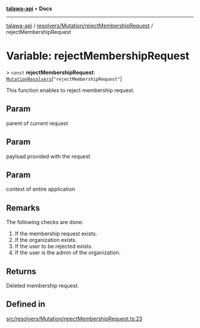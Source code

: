 [**talawa-api**](../../../../README.md) • **Docs**

***

[talawa-api](../../../../modules.md) / [resolvers/Mutation/rejectMembershipRequest](../README.md) / rejectMembershipRequest

# Variable: rejectMembershipRequest

\> `const` **rejectMembershipRequest**: [`MutationResolvers`](../../../../types/generatedGraphQLTypes/type-aliases/MutationResolvers.md)\[`"rejectMembershipRequest"`\]

This function enables to reject membership request.

## Param

parent of current request

## Param

payload provided with the request

## Param

context of entire application

## Remarks

The following checks are done:
1. If the membership request exists.
2. If the organization exists.
3. If the user to be rejected exists.
4. If the user is the admin of the organization.

## Returns

Deleted membership request.

## Defined in

[src/resolvers/Mutation/rejectMembershipRequest.ts:23](https://github.com/PalisadoesFoundation/talawa-api/blob/4a88fe62b20ebda9653c55ae8d39d6c6fac8831f/src/resolvers/Mutation/rejectMembershipRequest.ts#L23)
